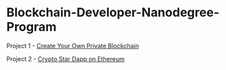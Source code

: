 # Blockchain-Developer-Nanodegree-Program

Project 1 - [Create Your Own Private Blockchain](https://github.com/haohaochung/Blockchain-Developer-Nanodegree-Program/tree/master/Create-Own-Blockchain)

Project 2 - [Crypto Star Dapp on Ethereum](https://github.com/haohaochung/Blockchain-Developer-Nanodegree-Program/tree/master/Crypto-Star-Dapp)
